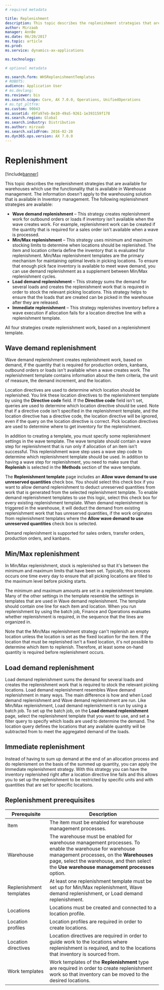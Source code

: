 ```yaml
---
# required metadata

title: Replenishment
description: This topic describes the replenishment strategies that are available for warehouses which use the functionality that is available in Warehouse management.
author: Mirzaab
manager: AnnBe
ms.date: 06/20/2017
ms.topic: article
ms.prod: 
ms.service: dynamics-ax-applications

ms.technology: 

# optional metadata

ms.search.form: WHSReplenishmentTemplates
# ROBOTS: 
audience: Application User
# ms.devlang: 
ms.reviewer: bis
ms.search.scope: Core, AX 7.0.0, Operations, UnifiedOperations
# ms.tgt_pltfrm: 
ms.custom: 90043
ms.assetid: 49fa97eb-8e10-49a5-9261-1e393159f178
ms.search.region: Global
ms.search.industry: Distribution
ms.author: mirzaab
ms.search.validFrom: 2016-02-28
ms.dyn365.ops.version: AX 7.0.0
---
```


# Replenishment

[!include[banner](../includes/banner.md)]


This topic describes the replenishment strategies that are available for warehouses which use the functionality that is available in Warehouse management. The information doesn't apply to the warehousing solution that is available in Inventory management. The following replenishment strategies are available:

-   **Wave demand replenishment** – This strategy creates replenishment work for outbound orders or loads if inventory isn't available when the wave creates work. For example, replenishment work can be created if the quantity that is required for a sales order isn't available when a wave is processed.
-   **Min/Max replenishment** – This strategy uses minimum and maximum stocking limits to determine when locations should be replenished. The item and location criteria define the inventory that is evaluated for replenishment. Min/Max replenishment templates are the primary mechanism for maintaining optimal levels in picking locations. To ensure that enough pick face inventory is available to meet wave demand, you can use demand replenishment as a supplement between Min/Max replenishment cycles.
-   **Load demand replenishment** – This strategy sums the demand for several loads and creates the replenishment work that is required in order to stock the relevant picking locations. This strategy helps to ensure that the loads that are created can be picked in the warehouse after they are released.
-   **Immediate replenishment** – This strategy replenishes inventory before a wave execution if allocation fails for a location directive line with a replenishment template. 

All four strategies create replenishment work, based on a replenishment template.

## Wave demand replenishment

Wave demand replenishment creates replenishment work, based on demand, if the quantity that is required for production orders, kanbans, outbound orders or loads isn't available when a wave creates work. The replenishment template contains information about the item criteria, the unit of measure, the demand increment, and the location. 

Location directives are used to determine which location should be replenished. You link these location directives to the replenishment template by using the **Directive code** field. If the **Directive code** field isn't set, queries are used to determine which location directive should be used. Note that if a directive code isn't specified in the replenishment template, and the location directive has a directive code, the location directive will be ignored, even if the query on the location directive is correct. Pick location directives are used to determine where to get inventory for the replenishment. 

In addition to creating a template, you must specify some replenishment settings in the wave template. The wave template should contain a wave step for replenishment that is run only if allocation of an item isn't successful. This replenishment wave step uses a wave step code to determine which replenishment template should be used. In addition to having a wave step for replenishment, you need to make sure that **Replenish** is selected in the **Methods** section of the wave template. 

The **Replenishment template** page includes an **Allow wave demand to use unreserved quantities** check box. You should select this check box if you want to allow demand replenishment to deduct unreserved quantities from work that is generated from the selected replenishment template. To enable demand replenishment templates to use this logic, select this check box for every existing replenishment template. When demand replenishment is triggered in the warehouse, it will deduct the demand from existing replenishment work that has unreserved quantities, if the work originates from replenishment templates where the **Allow wave demand to use unreserved quantities** check box is selected.


Demand replenishment is supported for sales orders, transfer orders, production orders, and kanbans. 

## Min/Max replenishment
In Min/Max replenishment, stock is replenished so that it's between the minimum and maximum limits that have been set. Typically, this process occurs one time every day to ensure that all picking locations are filled to the maximum level before picking starts. 

The minimum and maximum amounts are set in a replenishment template. Many of the other settings in the template resemble the settings in templates that are used in Wave demand replenishment. The template should contain one line for each item and location. When you run replenishment by using the batch job, Finance and Operations evaluates whether replenishment is required, in the sequence that the lines are organized in. 

Note that the Min/Max replenishment strategy can't replenish an empty location unless the location is set as the fixed location for the item. If the location that must be replenished isn't a fixed location, it's not possible to determine which item to replenish. Therefore, at least some on-hand quantity is required before replenishment occurs.

## Load demand replenishment
Load demand replenishment sums the demand for several loads and creates the replenishment work that is required to stock the relevant picking locations. Load demand replenishment resembles Wave demand replenishment in many ways. The main difference is how and when Load demand replenishment and Wave demand replenishment are run. Like Min/Max replenishment, Load demand replenishment is run by using a batch job. To set up the batch job, on the **Load demand replenishment** page, select the replenishment template that you want to use, and set a filter query to specify which loads are used to determine the demand. The location query defines the locations that any available quantity will be subtracted from to meet the aggregated demand of the loads.

## Immediate replenishment
Instead of having to sum up demand at the end of an allocation process and do replenisment on the basis of the summed up quantity, you can apply the Immediate replenishment strategy. With this strategy you can have the inventory replenished right after a location directive line fails and this allows you to set up the replenishment to be restricted by specific units and with quantities that are set for specific locations.

## Replenishment prerequisites
| Prerequisite            | Description                                                                                                                                                                                                                                        |
|-------------------------|----------------------------------------------------------------------------------------------------------------------------------------------------------------------------------------------------------------------------------------------------|
| Item                    | The item must be enabled for warehouse management processes.                                                                                                                                                                                       |
| Warehouse               | The warehouse must be enabled for warehouse management processes. To enable the warehouse for warehouse management processes, on the **Warehouses** page, select the warehouse, and then select the **Use warehouse management processes** option. |
| Replenishment templates | At least one replenishment template must be set up for Min/Max replenishment, Wave demand replenishment, or Load demand replenishment.                                                                                                             |
| Locations               | Locations must be created and connected to a location profile.                                                                                                                                                                                     |
| Location profiles       | Location profiles are required in order to create locations.                                                                                                                                                                                       |
| Location directives     | Location directives are required in order to guide work to the locations where replenishment is required, and to the locations that inventory is sourced from.                                                                                     |
| Work templates          | Work templates of the **Replenishment** type are required in order to create replenishment work so that inventory can be moved to the desired locations.                                                                                           |
